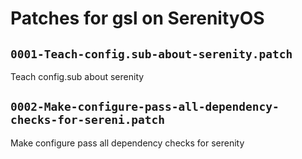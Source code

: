 # Patches for gsl on SerenityOS

## `0001-Teach-config.sub-about-serenity.patch`

Teach config.sub about serenity


## `0002-Make-configure-pass-all-dependency-checks-for-sereni.patch`

Make configure pass all dependency checks for serenity


